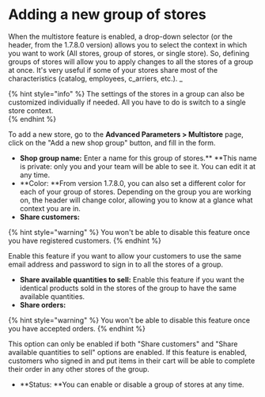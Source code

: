 # Adding a new group of stores

When the multistore feature is enabled, a drop-down selector (or the header, from the 1.7.8.0 version) allows you to select the context in which you want to work (All stores, group of stores, or single store). So, defining groups of stores will allow you to apply changes to all the stores of a group at once. It's very useful if some of your stores share most of the characteristics (catalog, employees, c_arriers, etc.). _

{% hint style="info" %}
The settings of the stores in a group can also be customized individually if needed. All you have to do is switch to a single store context.  
{% endhint %}

To add a new store, go to the **Advanced Parameters > Multistore** page, click on the "Add a new shop group" button, and fill in the form.

* **Shop group name:** Enter a name for this group of stores.** **This name is private: only you and your team will be able to see it. You can edit it at any time.
* **Color: **From version 1.7.8.0, you can also set a different color for each of your group of stores. Depending on the group you are working on, the header will change color, allowing you to know at a glance what context you are in.
* **Share customers:**

{% hint style="warning" %}
You won't be able to disable this feature once you have registered customers. 
{% endhint %}

Enable this feature if you want to allow your customers to use the same email address and password to sign in to all the stores of a group.

* **Share available quantities to sell:** Enable this feature if you want the identical products sold in the stores of the group to have the same available quantities. 
* **Share orders:**

{% hint style="warning" %}
You won't be able to disable this feature once you have accepted orders. 
{% endhint %}

This option can only be enabled if both "Share customers" and "Share available quantities to sell" options are enabled. If this feature is enabled, customers who signed in and put items in their cart will be able to complete their order in any other stores of the group.

* **Status: **You can enable or disable a group of stores at any time.
